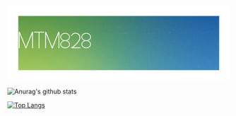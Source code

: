 <img src="/MTM828.png">

![Anurag's github stats](https://github-readme-stats.vercel.app/api?username=MTM828&show_icons=true&theme=vue-dark)

[![Top Langs](https://github-readme-stats.vercel.app/api/top-langs/?username=MTM828&layout=compact&theme=vue-dark)](https://github.com/anuraghazra/github-readme-stats)
